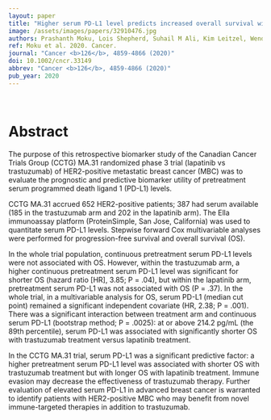 ```yaml
---
layout: paper
title: "Higher serum PD-L1 level predicts increased overall survival with lapatinib versus trastuzumab in the CCTG MA.31 phase 3 trial."
image: /assets/images/papers/32910476.jpg
authors: Prashanth Moku, Lois Shepherd, Suhail M Ali, Kim Leitzel, Wendy R Parulekar, Liting Zhu, Shakeel Virk, Dora Nomikos, Samuel Aparicio, Karen Gelmon, Joe Drabick, Leah Cream, E Scott Halstead, Todd M Umstead, Dan Mckeone, Hyma Polimera, Ashok Maddukuri, Aamnah Ali, Vinod Nagabhairu, Joyson Poulose, Neha Pancholy, Howard Spiegel, Bingshu E Chen, Allan Lipton
ref: Moku et al. 2020. Cancer.
journal: "Cancer <b>126</b>, 4859-4866 (2020)"
doi: 10.1002/cncr.33149
abbrev: "Cancer <b>126</b>, 4859-4866 (2020)"
pub_year: 2020
---
```


<br />
<div data-badge-popover="right" data-badge-type="donut" data-pmid="32910476" data-hide-no-mentions="true" class="altmetric-embed"></div>

# Abstract

The purpose of this retrospective biomarker study of the Canadian Cancer Trials Group (CCTG) MA.31 randomized phase 3 trial (lapatinib vs trastuzumab) of HER2-positive metastatic breast cancer (MBC) was to evaluate the prognostic and predictive biomarker utility of pretreatment serum programmed death ligand 1 (PD-L1) levels.

CCTG MA.31 accrued 652 HER2-positive patients; 387 had serum available (185 in the trastuzumab arm and 202 in the lapatinib arm). The Ella immunoassay platform (ProteinSimple, San Jose, California) was used to quantitate serum PD-L1 levels. Stepwise forward Cox multivariable analyses were performed for progression-free survival and overall survival (OS).

In the whole trial population, continuous pretreatment serum PD-L1 levels were not associated with OS. However, within the trastuzumab arm, a higher continuous pretreatment serum PD-L1 level was significant for shorter OS (hazard ratio [HR], 3.85; P = .04), but within the lapatinib arm, pretreatment serum PD-L1 was not associated with OS (P = .37). In the whole trial, in a multivariable analysis for OS, serum PD-L1 (median cut point) remained a significant independent covariate (HR, 2.38; P = .001). There was a significant interaction between treatment arm and continuous serum PD-L1 (bootstrap method; P = .0025): at or above 214.2 pg/mL (the 89th percentile), serum PD-L1 was associated with significantly shorter OS with trastuzumab treatment versus lapatinib treatment.

In the CCTG MA.31 trial, serum PD-L1 was a significant predictive factor: a higher pretreatment serum PD-L1 level was associated with shorter OS with trastuzumab treatment but with longer OS with lapatinib treatment. Immune evasion may decrease the effectiveness of trastuzumab therapy. Further evaluation of elevated serum PD-L1 in advanced breast cancer is warranted to identify patients with HER2-positive MBC who may benefit from novel immune-targeted therapies in addition to trastuzumab.

